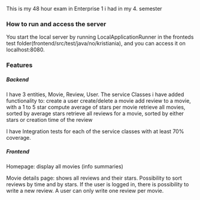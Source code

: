 This is my 48 hour exam in Enterprise 1 i had in my 4. semester
### How to run and access the server
You start the local server by running LocalApplicationRunner in the fronteds test folder(frontend/src/test/java/no/kristiania), 
and you can access it on localhost:8080. 

### Features

##### Backend
I have 3 entities, Movie, Review, User. The service Classes i have added functionality to:
 create a user
 create/delete a movie
 add review to a movie, with a 1 to 5 star
 compute average of stars per movie
 retrieve all movies, sorted by average stars
 retrieve all reviews for a movie, sorted by either stars or creation time of the review

 I have Integration tests for each of the service classes with at least 70% coverage.
 
 ##### Frontend
 Homepage: display all movies (info summaries)
  
 Movie details page: shows all reviews and their stars. Possibility to sort reviews by time and
by stars. If the user is logged in, there is possibility to write a new review. A user can only write
one review per movie.
 




